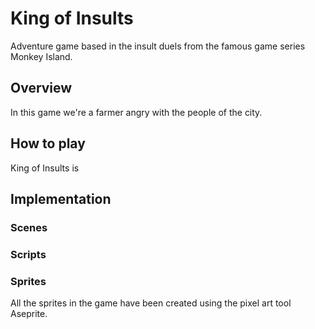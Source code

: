 # King of Insults
Adventure game based in the insult duels from the famous game series Monkey Island.

## Overview
In this game we're a farmer angry with the people of the city. 

## How to play
King of Insults is 

## Implementation
### Scenes


### Scripts


### Sprites
All the sprites in the game have been created using the pixel art tool Aseprite.